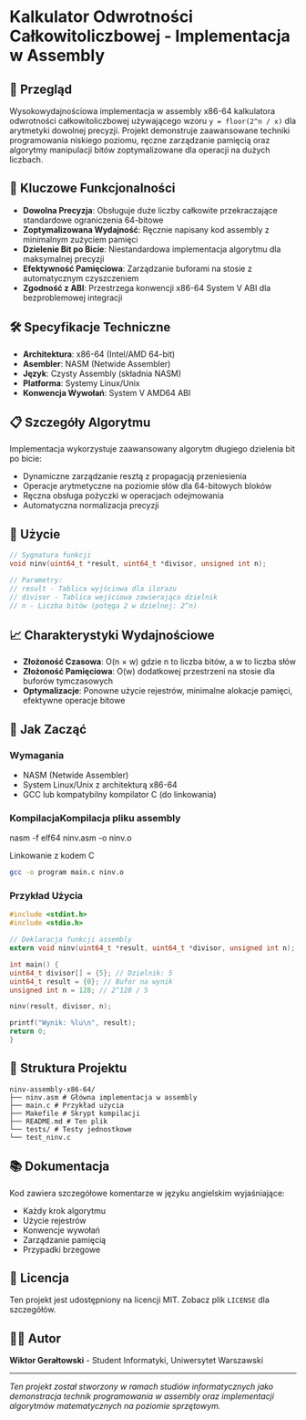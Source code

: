 # Kalkulator Odwrotności Całkowitoliczbowej - Implementacja w Assembly

## 🚀 Przegląd

Wysokowydajnościowa implementacja w assembly x86-64 kalkulatora odwrotności całkowitoliczbowej używającego wzoru `y = floor(2^n / x)` dla arytmetyki dowolnej precyzji. Projekt demonstruje zaawansowane techniki programowania niskiego poziomu, ręczne zarządzanie pamięcią oraz algorytmy manipulacji bitów zoptymalizowane dla operacji na dużych liczbach.

## 🎯 Kluczowe Funkcjonalności

- **Dowolna Precyzja**: Obsługuje duże liczby całkowite przekraczające standardowe ograniczenia 64-bitowe
- **Zoptymalizowana Wydajność**: Ręcznie napisany kod assembly z minimalnym zużyciem pamięci
- **Dzielenie Bit po Bicie**: Niestandardowa implementacja algorytmu dla maksymalnej precyzji
- **Efektywność Pamięciowa**: Zarządzanie buforami na stosie z automatycznym czyszczeniem
- **Zgodność z ABI**: Przestrzega konwencji x86-64 System V ABI dla bezproblemowej integracji

## 🛠 Specyfikacje Techniczne

- **Architektura**: x86-64 (Intel/AMD 64-bit)
- **Asembler**: NASM (Netwide Assembler)
- **Język**: Czysty Assembly (składnia NASM)
- **Platforma**: Systemy Linux/Unix
- **Konwencja Wywołań**: System V AMD64 ABI

## 📋 Szczegóły Algorytmu

Implementacja wykorzystuje zaawansowany algorytm długiego dzielenia bit po bicie:
- Dynamiczne zarządzanie resztą z propagacją przeniesienia
- Operacje arytmetyczne na poziomie słów dla 64-bitowych bloków
- Ręczna obsługa pożyczki w operacjach odejmowania
- Automatyczna normalizacja precyzji

## 🔧 Użycie
```c
// Sygnatura funkcji
void ninv(uint64_t *result, uint64_t *divisor, unsigned int n);

// Parametry:
// result - Tablica wyjściowa dla ilorazu
// divisor - Tablica wejściowa zawierająca dzielnik
// n - Liczba bitów (potęga 2 w dzielnej: 2^n)
```
## 📈 Charakterystyki Wydajnościowe

- **Złożoność Czasowa**: O(n × w) gdzie n to liczba bitów, a w to liczba słów
- **Złożoność Pamięciowa**: O(w) dodatkowej przestrzeni na stosie dla buforów tymczasowych
- **Optymalizacje**: Ponowne użycie rejestrów, minimalne alokacje pamięci, efektywne operacje bitowe

## 🚀 Jak Zacząć

### Wymagania
- NASM (Netwide Assembler)
- System Linux/Unix z architekturą x86-64
- GCC lub kompatybilny kompilator C (do linkowania)

### KompilacjaKompilacja pliku assembly
nasm -f elf64 ninv.asm -o ninv.o

Linkowanie z kodem C
```bash
gcc -o program main.c ninv.o
```

### Przykład Użycia
```c
#include <stdint.h>
#include <stdio.h>

// Deklaracja funkcji assembly
extern void ninv(uint64_t *result, uint64_t *divisor, unsigned int n);

int main() {
uint64_t divisor[] = {5}; // Dzielnik: 5
uint64_t result = {0}; // Bufor na wynik
unsigned int n = 128; // 2^128 / 5

ninv(result, divisor, n);

printf("Wynik: %lu\n", result);
return 0;
}
```
## 📁 Struktura Projektu
```
ninv-assembly-x86-64/
├── ninv.asm # Główna implementacja w assembly
├── main.c # Przykład użycia
├── Makefile # Skrypt kompilacji
├── README.md # Ten plik
└── tests/ # Testy jednostkowe
└── test_ninv.c
```
## 📚 Dokumentacja

Kod zawiera szczegółowe komentarze w języku angielskim wyjaśniające:
- Każdy krok algorytmu
- Użycie rejestrów
- Konwencje wywołań
- Zarządzanie pamięcią
- Przypadki brzegowe

## 📄 Licencja

Ten projekt jest udostępniony na licencji MIT. Zobacz plik `LICENSE` dla szczegółów.

## 👨‍💻 Autor

**Wiktor Gerałtowski** - Student Informatyki, Uniwersytet Warszawski


---

*Ten projekt został stworzony w ramach studiów informatycznych jako demonstracja technik programowania w assembly oraz implementacji algorytmów matematycznych na poziomie sprzętowym.*

